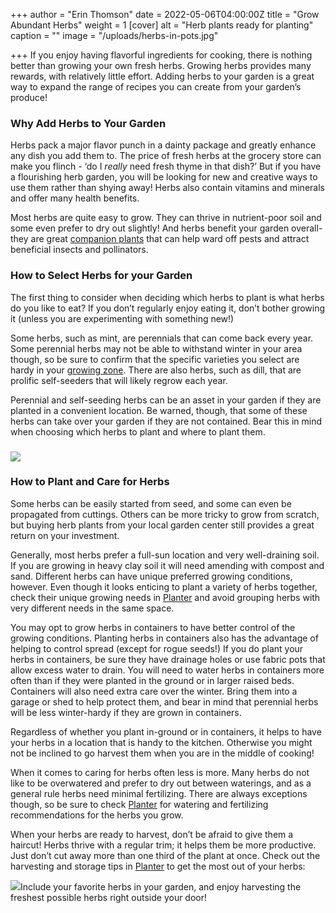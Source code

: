 +++
author = "Erin Thomson"
date = 2022-05-06T04:00:00Z
title = "Grow Abundant Herbs"
weight = 1
[cover]
alt = "Herb plants ready for planting"
caption = ""
image = "/uploads/herbs-in-pots.jpg"

+++
If you enjoy having flavorful ingredients for cooking, there is nothing better than growing your own fresh herbs. Growing herbs provides many rewards, with relatively little effort. Adding herbs to your garden is a great way to expand the range of recipes you can create from your garden’s produce!

### Why Add Herbs to Your Garden

Herbs pack a major flavor punch in a dainty package and greatly enhance any dish you add them to. The price of fresh herbs at the grocery store can make you flinch - ‘do I _really_ need fresh thyme in that dish?’ But if you have a flourishing herb garden, you will be looking for new and creative ways to use them rather than shying away! Herbs also contain vitamins and minerals and offer many health benefits.

Most herbs are quite easy to grow. They can thrive in nutrient-poor soil and some even prefer to dry out slightly! And herbs benefit your garden overall- they are great [companion plants](https://blog.planter.garden/posts/companion-planting-diversity-is-key/) that can help ward off pests and attract beneficial insects and pollinators.

### How to Select Herbs for your Garden

The first thing to consider when deciding which herbs to plant is what herbs do you like to eat? If you don’t regularly enjoy eating it, don’t bother growing it (unless you are experimenting with something new!)

Some herbs, such as mint, are perennials that can come back every year. Some perennial herbs may not be able to withstand winter in your area though, so be sure to confirm that the specific varieties you select are hardy in your [growing zone](https://blog.planter.garden/posts/know-where-you-grow-hardiness-zones-and-frost-dates/). There are also herbs, such as dill, that are prolific self-seeders that will likely regrow each year.

Perennial and self-seeding herbs can be an asset in your garden if they are planted in a convenient location. Be warned, though, that some of these herbs can take over your garden if they are not contained. Bear this in mind when choosing which herbs to plant and where to plant them.

### ![](/uploads/mint.jpg)

### How to Plant and Care for Herbs

Some herbs can be easily started from seed, and some can even be propagated from cuttings. Others can be more tricky to grow from scratch, but buying herb plants from your local garden center still provides a great return on your investment.

Generally, most herbs prefer a full-sun location and very well-draining soil. If you are growing in heavy clay soil it will need amending with compost and sand. Different herbs can have unique preferred growing conditions, however. Even though it looks enticing to plant a variety of herbs together, check their unique growing needs in [Planter](https://planter.garden/) and avoid grouping herbs with very different needs in the same space.

You may opt to grow herbs in containers to have better control of the growing conditions. Planting herbs in containers also has the advantage of helping to control spread (except for rogue seeds!) If you do plant your herbs in containers, be sure they have drainage holes or use fabric pots that allow excess water to drain. You will need to water herbs in containers more often than if they were planted in the ground or in larger raised beds. Containers will also need extra care over the winter. Bring them into a garage or shed to help protect them, and bear in mind that perennial herbs will be less winter-hardy if they are grown in containers.

Regardless of whether you plant in-ground or in containers, it helps to have your herbs in a location that is handy to the kitchen. Otherwise you might not be inclined to go harvest them when you are in the middle of cooking!

When it comes to caring for herbs often less is more. Many herbs do not like to be overwatered and prefer to dry out between waterings, and as a general rule herbs need minimal fertilizing. There are always exceptions though, so be sure to check [Planter](https://planter.garden/) for watering and fertilizing recommendations for the herbs you grow.

When your herbs are ready to harvest, don’t be afraid to give them a haircut! Herbs thrive with a regular trim; it helps them be more productive. Just don’t cut away more than one third of the plant at once. Check out the harvesting and storage tips in [Planter](https://planter.garden/) to get the most out of your herbs:

![](/uploads/thyme-screenshot.jpg)Include your favorite herbs in your garden, and enjoy harvesting the freshest possible herbs right outside your door!